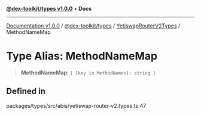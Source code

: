 [**@dex-toolkit/types v1.0.0**](../../../README.md) • **Docs**

***

[Documentation v1.0.0](../../../../../packages.md) / [@dex-toolkit/types](../../../README.md) / [YetiswapRouterV2Types](../README.md) / MethodNameMap

# Type Alias: MethodNameMap

> **MethodNameMap**: `{ [key in MethodNames]: string }`

## Defined in

packages/types/src/abis/yetiswap-router-v2.types.ts:47
